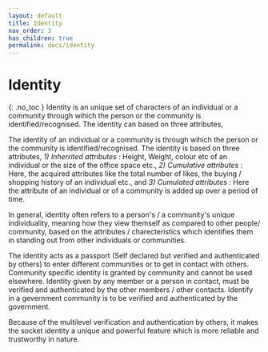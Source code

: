 ```yaml
---
layout: default
title: Identity
nav_order: 3
has_children: true
permalink: docs/identity
---
```


# Identity
{: .no_toc }
Identity is an unique set of characters of an individual or a community through wihich the person or the community is identified/recognised. The identity can based on three attributes, 

The identity of an individual or a community is through wihich the person or the community is identified/recognised. The identity is based on three attributes, 
*1) Inherrited attributes :* Height, Weight, colour etc of an individual or the size of the office space etc.,
*2) Cumulative attributes :* Here, the acquired attributes like the total number of likes, the buying / shopping history of an individual etc., and 
*3) Cumulated attributes :*  Here the attribute of an individual or of a community is added up over a period of time. 

In general, identity often refers to a person's / a community's unique individuality, meaning how they view themself as compared to other people/ community, based on the attributes / charecteristics which identifies them in standing out from other individuals or communities. 


The identity acts as a passport (Self declared but verified and authenticated by others) to enter different communities or to get in contact with others. 
Community specific identity is granted by community and cannot be used elsewhere.
Identity given by any member or a person in contact, must be verified and authenticated by the other members / other contacts.
Identify in a gevernment community is to be verified and authenticated by the government.

Because of the multilevel verification and authentication by others, it makes the socket identity a unique and powerful feature which is more reliable and trustworthy in nature. 

